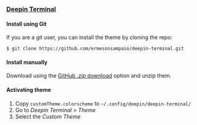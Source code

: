### [Deepin Terminal](https://www.deepin.org/en/original/deepin-terminal/)

#### Install using Git

If you are a git user, you can install the theme by cloning the repo:

    $ git clone https://github.com/ermesonsampaio/deepin-terminal.git

#### Install manually

Download using the [GitHub .zip download](https://github.com/ermesonsampaio/deepin-terminal/archive/main.zip) option and unzip them.

#### Activating theme

1. Copy `customTheme.colorscheme` to `~/.config/deepin/deepin-terminal/`
2. Go to _Deepin Terminal > Theme_
3. Select the _Custom Theme_
